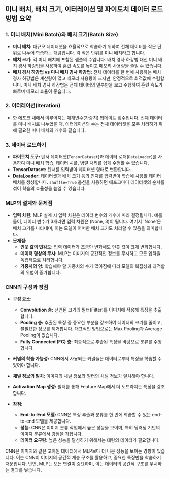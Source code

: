 ## 미니 배치, 배치 크기, 이터레이션 및 파이토치 데이터 로드 방법 요약

### 1. 미니 배치(Mini Batch)와 배치 크기(Batch Size)
- **미니 배치:** 대규모 데이터셋을 효율적으로 학습하기 위하여 전체 데이터를 작은 단위로 나누어 학습하는 개념입니다. 각 작은 단위를 미니 배치라고 합니다.
- **배치 크기:** 각 미니 배치에 포함된 샘플의 수입니다. 배치 경사 하강법 대신 미니 배치 경사 하강법을 사용하여 훈련 속도를 높이고 메모리 사용량을 줄일 수 있습니다.
- **배치 경사 하강법 vs 미니 배치 경사 하강법:** 전체 데이터를 한 번에 사용하는 배치 경사 하강법은 계산량이 많고 메모리 사용량이 크지만, 안정적으로 최적값에 수렴합니다. 미니 배치 경사 하강법은 전체 데이터의 일부만을 보고 수행하여 훈련 속도가 빠르며 메모리 효율이 좋습니다.

### 2. 이터레이션(Iteration)
- 한 에포크 내에서 이루어지는 매개변수(가중치) 업데이트 횟수입니다. 전체 데이터를 미니 배치로 나누었을 때, 이터레이션의 수는 전체 데이터셋을 모두 처리하기 위해 필요한 미니 배치의 개수와 같습니다.

### 3. 데이터 로드하기
- **파이토치 도구:** 텐서 데이터셋(`TensorDataset`)과 데이터 로더(`DataLoader`)를 사용하여 미니 배치 학습, 데이터 셔플, 병렬 처리를 쉽게 수행할 수 있습니다.
- **TensorDataset:** 텐서를 입력받아 데이터셋 형태로 변환합니다.
- **DataLoader:** 데이터셋과 배치 크기 등의 인자를 입력받아 학습에 사용할 데이터 배치를 생성합니다. `shuffle=True` 옵션을 사용하면 에포크마다 데이터셋의 순서를 섞어 학습의 효율성을 높일 수 있습니다.

### MLP의 설계와 문제점

- **입력 차원:** MLP 설계 시 입력 차원은 데이터 변수의 개수에 따라 결정됩니다. 예를 들어, 데이터 변수가 3개라면 입력 차원은 (None, 3)이 됩니다. 여기서 'None'은 배치 크기를 나타내며, 이는 모델이 어떠한 배치 크기도 처리할 수 있음을 의미합니다.
- **문제점:**
    - **인풋 값의 민감도:** 입력 데이터가 조금만 변화해도 인풋 값이 크게 변화합니다.
    - **데이터 형상의 무시:** MLP는 이미지의 공간적인 정보를 무시하고 모든 입력을 독립적으로 처리합니다.
    - **가중치의 양:** 학습해야 할 가중치의 수가 많아짐에 따라 모델의 복잡성과 과적합의 위험이 증가합니다.

### CNN의 구성과 장점

- **구성 요소:**
    
    - **Convolution 층:** 선언된 크기의 필터(Filter)를 이미지에 적용해 특징을 추출합니다.
    - **Pooling 층:** 추출된 특징 중 중요한 부분을 강조하여 데이터의 크기를 줄이고, 불필요한 정보를 제거합니다. 대표적인 방법으로는 Max Pooling과 Average Pooling이 있습니다.
    - **Fully Connected (FC) 층:** 최종적으로 추출된 특징을 바탕으로 분류를 수행합니다.
- **커널의 학습 가능성:** CNN에서 사용되는 커널들은 데이터로부터 특징을 학습할 수 있어야 합니다.
    
- **채널 정보의 일치:** 이미지의 채널 정보와 필터의 채널 정보가 일치해야 합니다.
    
- **Activation Map 생성:** 필터를 통해 Feature Map에서 더 도드라지는 특징을 강조합니다.
    
- **장점:**
    
    - **End-to-End 모델:** CNN은 특징 추출과 분류를 한 번에 학습할 수 있는 end-to-end 모델을 제공합니다.
    - **성능:** CNN은 이미지 분류 작업에서 높은 성능을 보이며, 특히 딥러닝 기반의 이미지 분류에서 강점을 가집니다.
    - **데이터 요구량:** 높은 성능을 달성하기 위해서는 대량의 데이터가 필요합니다.

CNN은 이미지와 같은 고차원 데이터에서 MLP보다 더 나은 성능을 보이는 경향이 있습니다. 이는 CNN이 이미지의 공간적 계층 구조를 활용하고, 중요한 특징만을 학습하기 때문입니다. 반면, MLP는 모든 연결이 중요하며, 이는 데이터의 공간적 구조를 무시하는 결과를 낳습니다.
